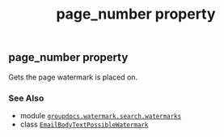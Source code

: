 ﻿---
title: page_number property
second_title: GroupDocs.Watermark for Python via .NET API References
description: 
type: docs
url: /python-net/groupdocs.watermark.search.watermarks/emailbodytextpossiblewatermark/page_number/
is_root: false
weight: 60
---

## page_number property


Gets the page watermark is placed on.

### See Also
* module [`groupdocs.watermark.search.watermarks`](../../)
* class [`EmailBodyTextPossibleWatermark`](/watermark/python-net/groupdocs.watermark.search.watermarks/emailbodytextpossiblewatermark)
